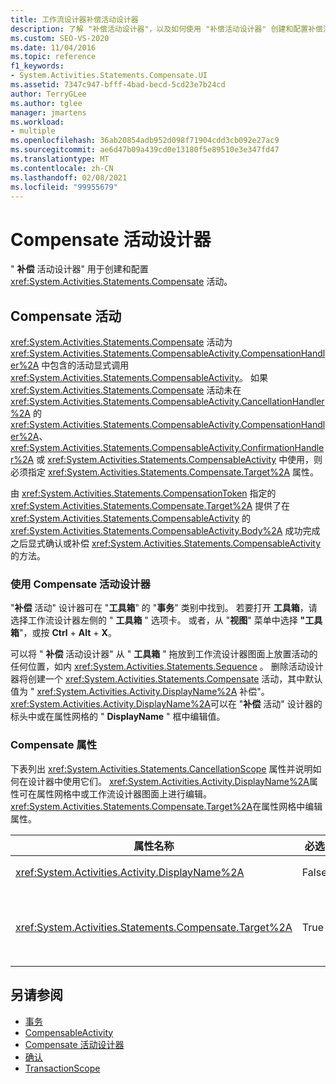 ```yaml
---
title: 工作流设计器补偿活动设计器
description: 了解 "补偿活动设计器"，以及如何使用 "补偿活动设计器" 创建和配置补偿活动。
ms.custom: SEO-VS-2020
ms.date: 11/04/2016
ms.topic: reference
f1_keywords:
- System.Activities.Statements.Compensate.UI
ms.assetid: 7347c947-bfff-4bad-becd-5cd23e7b24cd
author: TerryGLee
ms.author: tglee
manager: jmartens
ms.workload:
- multiple
ms.openlocfilehash: 36ab20854adb952d098f71904cdd3cb092e27ac9
ms.sourcegitcommit: ae6d47b09a439cd0e13180f5e89510e3e347fd47
ms.translationtype: MT
ms.contentlocale: zh-CN
ms.lasthandoff: 02/08/2021
ms.locfileid: "99955679"
---
```

# <a name="compensate-activity-designer"></a>Compensate 活动设计器

" **补偿** 活动设计器" 用于创建和配置 <xref:System.Activities.Statements.Compensate> 活动。

## <a name="the-compensate-activity"></a>Compensate 活动

<xref:System.Activities.Statements.Compensate> 活动为 <xref:System.Activities.Statements.CompensableActivity.CompensationHandler%2A> 中包含的活动显式调用 <xref:System.Activities.Statements.CompensableActivity>。 如果 <xref:System.Activities.Statements.Compensate> 活动未在 <xref:System.Activities.Statements.CompensableActivity.CancellationHandler%2A> 的 <xref:System.Activities.Statements.CompensableActivity.CompensationHandler%2A>、<xref:System.Activities.Statements.CompensableActivity.ConfirmationHandler%2A> 或 <xref:System.Activities.Statements.CompensableActivity> 中使用，则必须指定 <xref:System.Activities.Statements.Compensate.Target%2A> 属性。

由 <xref:System.Activities.Statements.CompensationToken> 指定的 <xref:System.Activities.Statements.Compensate.Target%2A> 提供了在 <xref:System.Activities.Statements.CompensableActivity> 的 <xref:System.Activities.Statements.CompensableActivity.Body%2A> 成功完成之后显式确认或补偿 <xref:System.Activities.Statements.CompensableActivity> 的方法。

### <a name="using-the-compensate-activity-designer"></a>使用 Compensate 活动设计器

"**补偿** 活动" 设计器可在 "**工具箱**" 的 "**事务**" 类别中找到。 若要打开 **工具箱**，请选择工作流设计器左侧的 " **工具箱** " 选项卡。 或者，从 "**视图**" 菜单中选择 **"工具箱**"，或按 **Ctrl** + **Alt** + **X**。

可以将 " **补偿** 活动设计器" 从 " **工具箱** " 拖放到工作流设计器图面上放置活动的任何位置，如内 <xref:System.Activities.Statements.Sequence> 。 删除活动设计器将创建一个 <xref:System.Activities.Statements.Compensate> 活动，其中默认值为 " <xref:System.Activities.Activity.DisplayName%2A> 补偿"。 <xref:System.Activities.Activity.DisplayName%2A>可以在 "**补偿** 活动" 设计器的标头中或在属性网格的 " **DisplayName** " 框中编辑值。

### <a name="the-compensate-properties"></a>Compensate 属性

下表列出 <xref:System.Activities.Statements.CancellationScope> 属性并说明如何在设计器中使用它们。 <xref:System.Activities.Activity.DisplayName%2A>属性可在属性网格中或工作流设计器图面上进行编辑。 <xref:System.Activities.Statements.Compensate.Target%2A>在属性网格中编辑属性。

|属性名称|必选|使用情况|
|-|--------------|-|
|<xref:System.Activities.Activity.DisplayName%2A>|False|指定 <xref:System.Activities.Statements.Compensate> 活动的可选友好名称。 默认值为 Compensate。|
|<xref:System.Activities.Statements.Compensate.Target%2A>|True|指定 <xref:System.Activities.InArgument%601>，它包含此 <xref:System.Activities.Statements.CompensationToken> 活动的 <xref:System.Activities.Statements.Compensate>。|

## <a name="see-also"></a>另请参阅

- [事务](../workflow-designer/transaction-activity-designers.md)
- [CompensableActivity](../workflow-designer/compensableactivity-activity-designer.md)
- [Compensate 活动设计器](../workflow-designer/compensate-activity-designer.md)
- [确认](../workflow-designer/confirm-activity-designer.md)
- [TransactionScope](../workflow-designer/transactionscope-activity-designer.md)